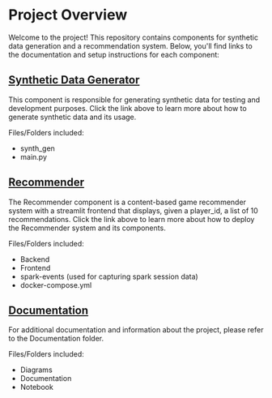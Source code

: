 # Project Overview

Welcome to the project! This repository contains components for synthetic data generation and a recommendation system. Below, you'll find links to the documentation and setup instructions for each component:

## [Synthetic Data Generator](Synthetic%20Data%20Generator/README.md)

This component is responsible for generating synthetic data for testing and development purposes. Click the link above to learn more about how to generate synthetic data and its usage.

Files/Folders included:
- synth_gen
- main.py

## [Recommender](Recommender/README.md)

The Recommender component is a content-based game recommender system with a streamlit frontend that displays, given a player_id, a list of 10 recommendations. Click the link above to learn more about how to deploy the Recommender system and its components.

Files/Folders included:
- Backend
- Frontend
- spark-events (used for capturing spark session data)
- docker-compose.yml

## [Documentation](Documents/README.md)

For additional documentation and information about the project, please refer to the Documentation folder.

Files/Folders included: 
- Diagrams
- Documentation
- Notebook

